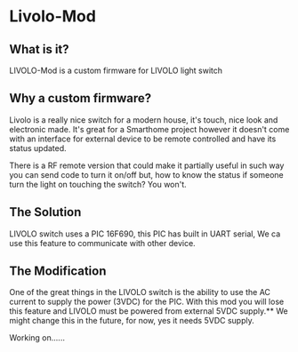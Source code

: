 # Livolo-Mod

What is it?
-----------

LIVOLO-Mod is a custom firmware for LIVOLO light switch

Why a custom firmware?
----------------------

Livolo is a really nice switch for a modern house, it's touch, nice look and electronic made. It's great for a Smarthome project however it doesn't come with an interface for external device to be remote controlled and have its status updated. 

There is a RF remote version that could make it partially useful in such way you can send code to turn it on/off but, how to know the status if someone turn the light on touching the switch? You won't.

The Solution
----------------

LIVOLO switch uses a PIC 16F690, this PIC has built in UART serial, We ca use this feature to communicate with other device.

The Modification
---------------------

One of the great things in the LIVOLO switch is the ability to use the AC current to supply the power (3VDC) for the PIC.
With this mod you will lose this feature and LIVOLO must be powered from external 5VDC supply.** We might change this in the future, for now, yes it needs 5VDC supply.

Working on......
